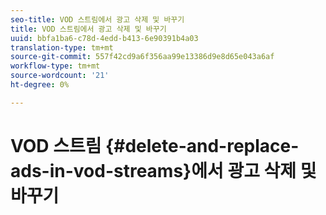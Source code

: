 ```yaml
---
seo-title: VOD 스트림에서 광고 삭제 및 바꾸기
title: VOD 스트림에서 광고 삭제 및 바꾸기
uuid: bbfa1ba6-c78d-4edd-b413-6e90391b4a03
translation-type: tm+mt
source-git-commit: 557f42cd9a6f356aa99e13386d9e8d65e043a6af
workflow-type: tm+mt
source-wordcount: '21'
ht-degree: 0%

---
```



# VOD 스트림 {#delete-and-replace-ads-in-vod-streams}에서 광고 삭제 및 바꾸기
